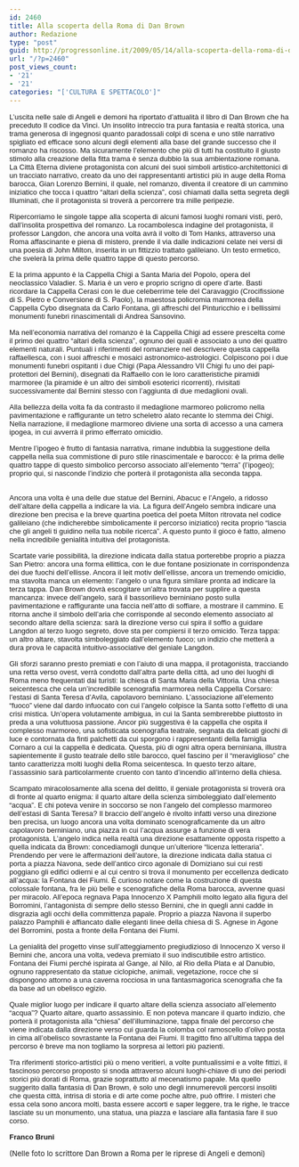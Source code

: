 ```yaml
---
id: 2460
title: Alla scoperta della Roma di Dan Brown
author: Redazione
type: "post"
guid: http://progressonline.it/2009/05/14/alla-scoperta-della-roma-di-dan-brown/
url: "/?p=2460"
post_views_count:
- '21'
- '21'
categories: "['CULTURA E SPETTACOLO']"
---
```


<font face="Tahoma, sans-serif"><font size="2">L’uscita nelle sale di Angeli e demoni ha riportato d’attualità il libro di Dan Brown che ha preceduto Il codice da Vinci. Un insolito intreccio tra pura fantasia e realtà storica, una trama generosa di ingegnosi quanto paradossali colpi di scena e uno stile narrativo spigliato ed efficace sono alcuni degli elementi alla base del grande successo che il romanzo ha riscosso. Ma sicuramente l’elemento che più di tutti ha costituito il giusto stimolo alla creazione della fitta trama è senza dubbio la sua ambientazione romana. La Città Eterna diviene protagonista con alcuni dei suoi simboli artistico-architettonici di un tracciato narrativo, creato da uno dei rappresentanti artistici più in auge della Roma barocca, Gian Lorenzo Bernini, il quale, nel romanzo, diventa il creatore di un cammino iniziatico che tocca i quattro “altari della scienza”, così chiamati dalla setta segreta degli Illuminati, che il protagonista si troverà a percorrere tra mille peripezie.</font></font>

<font face="Tahoma, sans-serif"><font size="2">Ripercorriamo le singole tappe alla scoperta di alcuni famosi luoghi romani visti, però, dall’insolita prospettiva del romanzo. La rocambolesca indagine del protagonista, il professor Langdon, che ancora una volta avrà il volto di Tom Hanks, attraverso una Roma affascinante e piena di mistero, prende il via dalle indicazioni celate nei versi di una poesia di John Milton, inserita in un fittizzio trattato galileiano. Un testo ermetico, che svelerà la prima delle quattro tappe di questo percorso. </font></font>

<font face="Tahoma, sans-serif"><font size="2">E la prima appunto è la Cappella Chigi a Santa Maria del Popolo, opera del neoclassico Valadier. S. Maria è un vero e proprio scrigno di opere d’arte. Basti ricordare la Cappella Cerasi con le due celeberrime tele del Caravaggio (Crocifissione di S. Pietro e Conversione di S. Paolo), la maestosa policromia marmorea della Cappella Cybo disegnata da Carlo Fontana, gli affreschi del Pinturicchio e i bellissimi monumenti funebri rinascimentali di Andrea Sansovino. </font></font>

<font face="Tahoma, sans-serif"><font size="2">Ma nell’economia narrativa del romanzo è la Cappella Chigi ad essere prescelta come il primo dei quattro “altari della scienza”, ognuno dei quali è associato a uno dei quattro elementi naturali. Puntuali i riferimenti del romanziere nel descrivere questa cappella raffaellesca, con i suoi affreschi e mosaici astronomico-astrologici. Colpiscono poi i due monumenti funebri ospitanti i due Chigi (Papa Alessandro VII Chigi fu uno dei papi-protettori del Bernini), disegnati da Raffaello con le loro caratteristiche piramidi marmoree (la piramide è un altro dei simboli esoterici ricorrenti), rivisitati successivamente dal Bernini stesso con l’aggiunta di due medaglioni ovali.</font></font>

<font face="Tahoma, sans-serif"><font size="2">Alla bellezza della volta fa da contrasto il medaglione marmoreo policromo nella pavimentazione e raffigurante un tetro scheletro alato recante lo stemma dei Chigi. Nella narrazione, il medaglione marmoreo diviene una sorta di accesso a una camera ipogea, in cui avverrà il primo efferrato omicidio.</font></font>

<font face="Tahoma, sans-serif"><font size="2">Mentre l’ipogeo è frutto di fantasia narrativa, rimane indubbia la suggestione della cappella nella sua commistione di puro stile rinascimentale e barocco: è la prima delle quattro tappe di questo simbolico percorso associato all’elemento “terra” (l’ipogeo); proprio qui, si nasconde l’indizio che porterà il protagonista alla seconda tappa.</font></font>

<font face="Tahoma, sans-serif"><font size="2">  
Ancora una volta è una delle due statue del Bernini, Abacuc e l’Angelo, a ridosso dell’altare della cappella a indicare la via. La figura dell’Angelo sembra indicare una direzione ben precisa e la breve quartina poetica del poeta Milton ritrovata nel codice galileiano (che indicherebbe simbolicamente il percorso iniziatico) recita proprio “lascia che gli angeli ti guidino nella tua nobile ricerca”. A questo punto il gioco è fatto, almeno nella incredibile genialità intuitiva del protagonista. </font></font>

<font face="Tahoma, sans-serif"><font size="2">Scartate varie possibilità, la direzione indicata dalla statua porterebbe proprio a piazza San Pietro: ancora una forma ellittica, con le due fontane posizionate in corrispondenza dei due fuochi dell’ellisse. Ancora il leit motiv dell’ellisse, ancora un tremendo omicidio, ma stavolta manca un elemento: l’angelo o una figura similare pronta ad indicare la terza tappa. Dan Brown dovrà escogitare un’altra trovata per supplire a questa mancanza: invece dell’angelo, sarà il bassorilievo berniniano posto sulla pavimentazione e raffigurante una faccia nell’atto di soffiare, a mostrare il cammino. E ritorna anche il simbolo dell’aria che corrisponde al secondo elemento associato al secondo altare della scienza: sarà la direzione verso cui spira il soffio a guidare Langdon al terzo luogo segreto, dove sta per compiersi il terzo omicido. Terza tappa: un altro altare, stavolta simboleggiato dall’elemento fuoco; un indizio che metterà a dura prova le capacità intuitivo-associative del geniale Langdon.</font></font>

<font face="Tahoma, sans-serif"><font size="2">Gli sforzi saranno presto premiati e con l’aiuto di una mappa, il protagonista, tracciando una retta verso ovest, verrà condotto dall’altra parte della città, ad uno dei luoghi di Roma meno frequentati dai turisti: la chiesa di Santa Maria della Vittoria. Una chiesa seicentesca che cela un’incredibile scenografia marmorea nella Cappella Corsaro: l’estasi di Santa Teresa d’Avila, capolavoro berniniano. L’associazione all’elemento “fuoco” viene dal dardo infuocato con cui l’angelo colpisce la Santa sotto l’effetto di una crisi mistica. Un’opera volutamente ambigua, in cui la Santa sembrerebbe piuttosto in preda a una voluttuosa passione. Ancor più suggestiva è la cappella che ospita il complesso marmoreo, una sofisticata scenografia teatrale, segnata da delicati giochi di luce e contornata da finti palchetti da cui sporgono i rappresentanti della famiglia Cornaro a cui la cappella è dedicata. Questa, più di ogni altra opera berniniana, illustra sapientemente il gusto teatrale dello stile barocco, quel fascino per il “meraviglioso” che tanto caratterizza molti luoghi della Roma seicentesca. In questo terzo altare, l’assassinio sarà particolarmente cruento con tanto d’incendio all’interno della chiesa. </font></font>

<font face="Tahoma, sans-serif"><font size="2">Scampato miracolosamente alla scena del delitto, il geniale protagonista si troverà ora di fronte al quarto enigma: il quarto altare della scienza simboleggiato dall’elemento “acqua”. E chi poteva venire in soccorso se non l’angelo del complesso marmoreo dell’estasi di Santa Teresa? Il braccio dell’angelo è rivolto infatti verso una direzione ben precisa, un luogo ancora una volta dominato scenograficamente da un altro capolavoro berniniano, una piazza in cui l’acqua assurge a funzione di vera protagonista. L’angelo indica nella realtà una direzione esattamente opposta rispetto a quella indicata da Brown: concediamogli dunque un’ulteriore “licenza letteraria”. Prendendo per vere le affermazioni dell’autore, la direzione indicata dalla statua ci porta a piazza Navona, sede dell’antico circo agonale di Domiziano sui cui resti poggiano gli edifici odierni e al cui centro si trova il monumento per eccellenza dedicato all’acqua: la Fontana dei Fiumi. È curioso notare come la costruzione di questa colossale fontana, fra le più belle e scenografiche della Roma barocca, avvenne quasi per miracolo. All’epoca regnava Papa Innocenzo X Pamphili molto legato alla figura del Borromini, l’antagonista di sempre dello stesso Bernini, che in quegli anni cadde in disgrazia agli occhi della committenza papale. Proprio a piazza Navona il superbo palazzo Pamphili è affiancato dalle eleganti linee della chiesa di S. Agnese in Agone del Borromini, posta a fronte della Fontana dei Fiumi.</font></font>

<font face="Tahoma, sans-serif"><font size="2">La genialità del progetto vinse sull’atteggiamento pregiudizioso di Innocenzo X verso il Bernini che, ancora una volta, vedeva premiato il suo indiscutibile estro artistico. Fontana dei Fiumi perché ispirata al Gange, al Nilo, al Rio della Plata e al Danubio, ognuno rappresentato da statue ciclopiche, animali, vegetazione, rocce che si dispongono attorno a una caverna rocciosa in una fantasmagorica scenografia che fa da base ad un obelisco egizio.</font></font>

<font face="Tahoma, sans-serif"><font size="2">Quale miglior luogo per indicare il quarto altare della scienza associato all’elemento “acqua”? Quarto altare, quarto assassinio. E non poteva mancare il quarto indizio, che porterà il protagonista alla “chiesa” dell’illuminazione, tappa finale del percorso che viene indicata dalla direzione verso cui guarda la colomba col ramoscello d’olivo posta in cima all’obelisco sovrastante la Fontana dei Fiumi. Il tragitto fino all’ultima tappa del percorso è breve ma non togliamo la sorpresa ai lettori più pazienti. </font></font>

<font face="Tahoma, sans-serif"><font size="2">Tra riferimenti storico-artistici più o meno veritieri, a volte puntualissimi e a volte fittizi, il fascinoso percorso proposto si snoda attraverso alcuni luoghi-chiave di uno dei periodi storici più dorati di Roma, grazie soprattutto al mecenatismo papale. Ma quello suggerito dalla fantasia di Dan Brown, è solo uno degli innumerevoli percorsi insoliti che questa città, intrisa di storia e di arte come poche altre, può offrire. I misteri che essa cela sono ancora molti, basta essere accorti e saper leggere, tra le righe, le tracce lasciate su un monumento, una statua, una piazza e lasciare alla fantasia fare il suo corso.</font></font>

<font face="Tahoma, sans-serif"><font size="2">**Franco Bruni**</font></font>

<font size="2">(Nelle foto lo scrittore Dan Brown a Roma per le riprese di Angeli e demoni)</font>